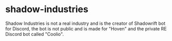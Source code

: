 # shadow-industries

Shadow Industries is not a real industry and is the creator of Shadowrift bot for Discord, the bot is not public and is made
for "Hoven" and the private RE Discord bot called "Coolio".
